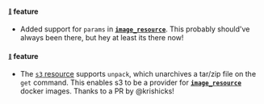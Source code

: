 #### <sub><sup><a name="v333-note-1" href="#v333-note-1">:link:</a></sup></sub> feature

* Added support for `params` in [**`image_resource`**](https://concourse-ci.org/tasks.html#image_resource). This probably should've always been there, but hey at least its there now!
  
  
 #### <sub><sup><a name="v333-note-2" href="#v333-note-2">:link:</a></sup></sub> feature

* The [`s3` resource](https://github.com/concourse/s3-resource) supports `unpack`, which unarchives a tar/zip file on the `get` command. This enables s3 to be a provider for [**`image_resource`**](https://concourse-ci.org/tasks.html#image_resource) docker images. Thanks to a PR by @krishicks!
  
  


